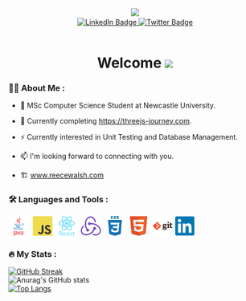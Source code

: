 <div id="header" align="center">
  <img src="https://media.giphy.com/media/3oKIPnAiaMCws8nOsE/giphy.gif" width="200"/>
  <div id="badges">
  <a href="https://www.linkedin.com/in/reece-walsh">
    <img src="https://img.shields.io/badge/LinkedIn-blue?style=for-the-badge&logo=linkedin&logoColor=white" alt="LinkedIn Badge"/>
  </a>
  <a href="https://twitter.com/Reeceawalsh">
    <img src="https://img.shields.io/badge/Twitter-blue?style=for-the-badge&logo=twitter&logoColor=white" alt="Twitter Badge"/>
  </a>
</div>
<img src="https://komarev.com/ghpvc/?username=reeceawalsh&style=flat-square&color=blue" alt=""/>
<h1>
  Welcome
  <img src="https://media.giphy.com/media/hvRJCLFzcasrR4ia7z/giphy.gif" width="30px"/>
</h1>
</div>

### :man_technologist: About Me :

- :telescope: MSc Computer Science Student at Newcastle University.

- :seedling: Currently completing https://threejs-journey.com. 

- :zap: Currently interested in Unit Testing and Database Management. 

- :mailbox: I'm looking forward to connecting with you. 

- :building_construction: www.reecewalsh.com

### :hammer_and_wrench: Languages and Tools :
<div>
  <img src="https://github.com/devicons/devicon/blob/master/icons/java/java-original-wordmark.svg" title="Java" alt="Java" width="40" height="40"/>&nbsp;
  <img src="https://github.com/devicons/devicon/blob/master/icons/javascript/javascript-original.svg" title="JavaScript" alt="JavaScript" width="40" height="40"/>&nbsp;
  <img src="https://github.com/devicons/devicon/blob/master/icons/react/react-original-wordmark.svg" title="React" alt="React" width="40" height="40"/>&nbsp;
  <img src="https://github.com/devicons/devicon/blob/master/icons/redux/redux-original.svg" title="Redux" alt="Redux " width="40" height="40"/>&nbsp;
  <img src="https://github.com/devicons/devicon/blob/master/icons/css3/css3-plain-wordmark.svg"  title="CSS3" alt="CSS" width="40" height="40"/>&nbsp;
  <img src="https://github.com/devicons/devicon/blob/master/icons/html5/html5-original.svg" title="HTML5" alt="HTML" width="40" height="40"/>&nbsp;
  <img src="https://github.com/devicons/devicon/blob/master/icons/git/git-original-wordmark.svg" title="Git" **alt="Git" width="40" height="40"/>
  <img src="https://github.com/devicons/devicon/blob/master/icons/linkedin/linkedin-original.svg" title="LinkedIn" alt="LinkedIn" width="40" height="40"/>
</div>

### :fire: My Stats :
[![GitHub Streak](http://github-readme-streak-stats.herokuapp.com?user=reeceawalsh&theme=dracula&date_format=j%20M%5B%20Y%5D)](https://git.io/streak-stats) <br>
![Anurag's GitHub stats](https://github-readme-stats-sigma-five.vercel.app/api?username=reeceawalsh&show_icons=true&theme=dracula&count_private=true) <br>
[![Top Langs](https://github-readme-stats-sigma-five.vercel.app/api/top-langs/?username=reeceawalsh&theme=dracula&layout=compact)](https://github.com/anuraghazra/github-readme-stats)



